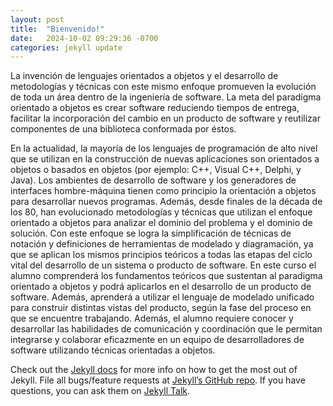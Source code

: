 ```yaml
---
layout: post
title:  "Bienvenido!"
date:   2024-10-02 09:29:36 -0700
categories: jekyll update
---
```

La invención de lenguajes orientados a objetos y el desarrollo de metodologías y técnicas
con este mismo enfoque promueven la evolución de toda un área dentro de la ingeniería de
software. La meta del paradigma orientado a objetos es crear software reduciendo tiempos
de entrega, facilitar la incorporación del cambio en un producto de software y reutilizar
componentes de una biblioteca conformada por éstos. 

En la actualidad, la mayoría de los lenguajes de programación de alto nivel que se utilizan
en la construcción de nuevas aplicaciones son orientados a objetos o basados en objetos
(por ejemplo: C++, Visual C++, Delphi, y Java). Los ambientes de desarrollo de software y
los generadores de interfaces hombre-máquina tienen como principio la orientación a
objetos para desarrollar nuevos programas. Además, desde finales de la década de los 80,
han evolucionado metodologías y técnicas que utilizan el enfoque orientado a objetos para
analizar el dominio del problema y el dominio de solución. Con este enfoque se logra la
simplificación de técnicas de notación y definiciones de herramientas de modelado y
diagramación, ya que se aplican los mismos principios teóricos a todas las etapas del ciclo
vital del desarrollo de un sistema o producto de software.
En este curso el alumno comprenderá los fundamentos teóricos que sustentan al
paradigma orientado a objetos y podrá aplicarlos en el desarrollo de un producto de
software. Además, aprenderá a utilizar el lenguaje de modelado unificado para construir
distintas vistas del producto, según la fase del proceso en que se encuentre trabajando.
Además, el alumno requiere conocer y desarrollar las habilidades de comunicación y
coordinación que le permitan integrarse y colaborar eficazmente en un equipo de
desarrolladores de software utilizando técnicas orientadas a objetos. 

Check out the [Jekyll docs][jekyll-docs] for more info on how to get the most out of Jekyll. File all bugs/feature requests at [Jekyll’s GitHub repo][jekyll-gh]. If you have questions, you can ask them on [Jekyll Talk][jekyll-talk].

[jekyll-docs]: https://jekyllrb.com/docs/home
[jekyll-gh]:   https://github.com/jekyll/jekyll
[jekyll-talk]: https://talk.jekyllrb.com/
